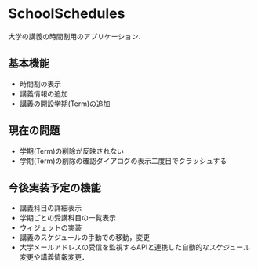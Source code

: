 # SchoolSchedules
大学の講義の時間割用のアプリケーション．

## 基本機能
* 時間割の表示
* 講義情報の追加
* 講義の開設学期(Term)の追加

## 現在の問題
* 学期(Term)の削除が反映されない
* 学期(Term)の削除の確認ダイアログの表示二度目でクラッシュする

## 今後実装予定の機能
* 講義科目の詳細表示
* 学期ごとの受講科目の一覧表示
* ウィジェットの実装
* 講義のスケジュールの手動での移動，変更
* 大学メールアドレスの受信を監視するAPIと連携した自動的なスケジュール変更や講義情報変更．
